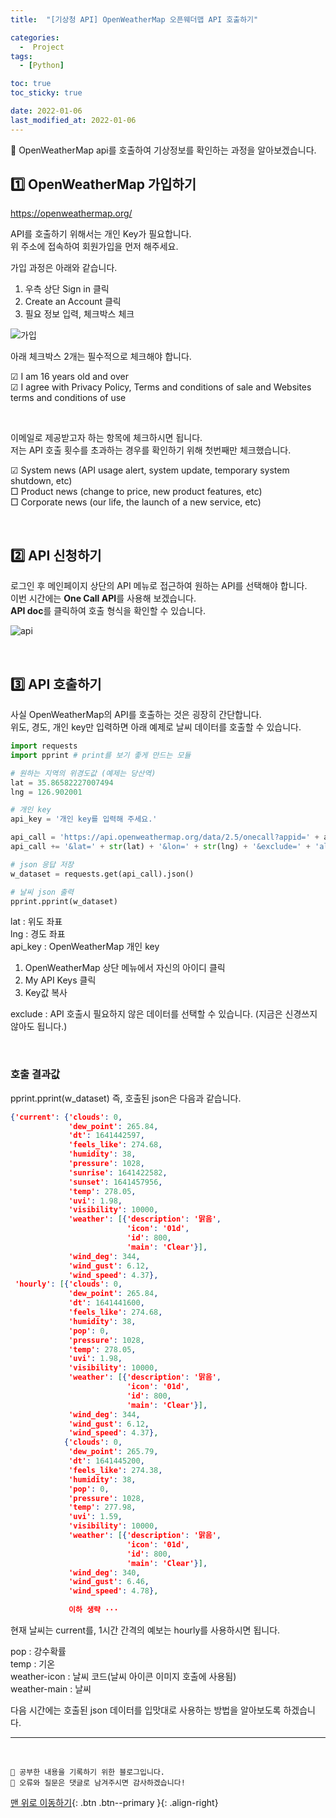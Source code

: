 ```yaml
---
title:  "[기상청 API] OpenWeatherMap 오픈웨더맵 API 호출하기" 

categories:
  -  Project 
tags:
  - [Python]

toc: true
toc_sticky: true

date: 2022-01-06
last_modified_at: 2022-01-06
---
```


🔔 OpenWeatherMap api를 호출하여 기상정보를 확인하는 과정을 알아보겠습니다.

## 1️⃣ OpenWeatherMap 가입하기
<https://openweathermap.org/>

API를 호출하기 위해서는 개인 Key가 필요합니다.  
위 주소에 접속하여 회원가입을 먼저 해주세요.

가입 과정은 아래와 같습니다.

1. 우측 상단 Sign in 클릭
2. Create an Account 클릭
3. 필요 정보 입력, 체크박스 체크
  
![가입](https://user-images.githubusercontent.com/45157347/148322457-096d2149-0670-458d-a92d-9543063783c6.JPG)

아래 체크박스 2개는 필수적으로 체크해야 합니다.

☑ I am 16 years old and over  
☑ I agree with Privacy Policy, Terms and conditions of sale and Websites terms and conditions of use

<br>

이메일로 제공받고자 하는 항목에 체크하시면 됩니다.  
저는 API 호출 횟수를 초과하는 경우를 확인하기 위해 첫번째만 체크했습니다.

☑ System news (API usage alert, system update, temporary system shutdown, etc)  
□ Product news (change to price, new product features, etc)  
□ Corporate news (our life, the launch of a new service, etc)

<br>

## 2️⃣ API 신청하기
로그인 후 메인페이지 상단의 API 메뉴로 접근하여 원하는 API를 선택해야 합니다.  
이번 시간에는 **One Call API**를 사용해 보겠습니다.  
**API doc**를 클릭하여 호출 형식을 확인할 수 있습니다.

![api](https://user-images.githubusercontent.com/45157347/148325886-20dbc233-5584-4e84-b275-198af34e9168.JPG)

<br>

## 3️⃣ API 호출하기
사실 OpenWeatherMap의 API를 호출하는 것은 굉장히 간단합니다.  
위도, 경도, 개인 key만 입력하면 아래 예제로 날씨 데이터를 호출할 수 있습니다.

```python
import requests
import pprint # print를 보기 좋게 만드는 모듈

# 원하는 지역의 위경도값 (예제는 당산역)
lat = 35.86582227007494
lng = 126.902001

# 개인 key
api_key = '개인 key를 입력해 주세요.'

api_call = 'https://api.openweathermap.org/data/2.5/onecall?appid=' + api_key
api_call += '&lat=' + str(lat) + '&lon=' + str(lng) + '&exclude=' + 'alerts,daily,minutely' + '&lang=kr'

# json 응답 저장
w_dataset = requests.get(api_call).json()

# 날씨 json 출력
pprint.pprint(w_dataset)
```

lat : 위도 좌표  
lng : 경도 좌표  
api_key : OpenWeatherMap 개인 key  
1. OpenWeatherMap 상단 메뉴에서 자신의 아이디 클릭
2. My API Keys 클릭
3. Key값 복사  

exclude : API 호출시 필요하지 않은 데이터를 선택할 수 있습니다. (지금은 신경쓰지 않아도 됩니다.)

<br>

### 호출 결과값
pprint.pprint(w_dataset) 즉, 호출된 json은 다음과 같습니다.

```json
{'current': {'clouds': 0,        
             'dew_point': 265.84,
             'dt': 1641442597,   
             'feels_like': 274.68,
             'humidity': 38,
             'pressure': 1028,
             'sunrise': 1641422582,
             'sunset': 1641457956,
             'temp': 278.05,
             'uvi': 1.98,
             'visibility': 10000,
             'weather': [{'description': '맑음',
                          'icon': '01d',
                          'id': 800,
                          'main': 'Clear'}],
             'wind_deg': 344,
             'wind_gust': 6.12,
             'wind_speed': 4.37},
 'hourly': [{'clouds': 0,
             'dew_point': 265.84,
             'dt': 1641441600,
             'feels_like': 274.68,
             'humidity': 38,
             'pop': 0,
             'pressure': 1028,
             'temp': 278.05,
             'uvi': 1.98,
             'visibility': 10000,
             'weather': [{'description': '맑음',
                          'icon': '01d',
                          'id': 800,
                          'main': 'Clear'}],
             'wind_deg': 344,
             'wind_gust': 6.12,
             'wind_speed': 4.37},
            {'clouds': 0,
             'dew_point': 265.79,
             'dt': 1641445200,
             'feels_like': 274.38,
             'humidity': 38,
             'pop': 0,
             'pressure': 1028,
             'temp': 277.98,
             'uvi': 1.59,
             'visibility': 10000,
             'weather': [{'description': '맑음',
                          'icon': '01d',
                          'id': 800,
                          'main': 'Clear'}],
             'wind_deg': 340,
             'wind_gust': 6.46,
             'wind_speed': 4.78}, 
             
             이하 생략 ···
```

현재 날씨는 current를, 1시간 간격의 예보는 hourly를 사용하시면 됩니다.  

pop : 강수확률  
temp : 기온  
weather-icon : 날씨 코드(날씨 아이콘 이미지 호출에 사용됨)   
weather-main : 날씨  

다음 시간에는 호출된 json 데이터를 입맛대로 사용하는 방법을 알아보도록 하겠습니다.






***
<br>

    💾 공부한 내용을 기록하기 위한 블로그입니다.
    📄 오류와 질문은 댓글로 남겨주시면 감사하겠습니다!

[맨 위로 이동하기](#){: .btn .btn--primary }{: .align-right}